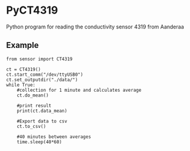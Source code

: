 # PyCT4319
Python program for reading the conductivity sensor 4319 from Aanderaa

## Example

```
from sensor import CT4319

ct = CT4319()
ct.start_comm("/dev/ttyUSB0")
ct.set_outputdir("./data/")
while True:
    #collection for 1 minute and calculates average
    ct.do_mean()
    
    #print result
    print(ct.data_mean)
    
    #Export data to csv
    ct.to_csv()
    
    #40 minutes between averages
    time.sleep(40*60)
```
